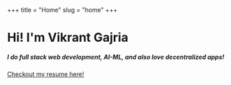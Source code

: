 +++
title = "Home"
slug = "home"
+++

# **Hi! I'm Vikrant&nbsp;Gajria**
##### I do full stack web development, AI-ML, and also love decentralized apps!
[Checkout my resume here!](https://goo.gl/8YszZv)
